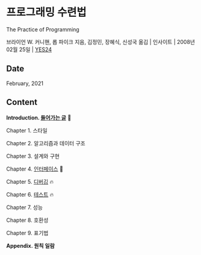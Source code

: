# 프로그래밍 수련법

The Practice of Programming

브라이언 W. 커니핸, 롭 파이크 지음, 김정민, 장혜식, 신성국 옮김 | 인사이트 | 2008년 02월 25일 | [YES24](http://www.yes24.com/Product/Goods/2833579)

## Date

February, 2021

## Content

**Introduction. [들어가는 글](https://github.com/inyong37/Study/blob/master/V.%20Algorithm/i.%20Book/%ED%94%84%EB%A1%9C%EA%B7%B8%EB%9E%98%EB%B0%8D%20%EC%88%98%EB%A0%A8%EB%B2%95/C00_Introduction.md)** :palm_tree:

Chapter 1. 스타일

Chapter 2. 알고리즘과 데이터 구조

Chapter 3. 설계와 구현

Chapter 4. [인터페이스](https://github.com/inyong37/Study/blob/master/V.%20Algorithm/i.%20Book/%ED%94%84%EB%A1%9C%EA%B7%B8%EB%9E%98%EB%B0%8D%20%EC%88%98%EB%A0%A8%EB%B2%95/C04_Interface.md) :deciduous_tree:

Chapter 5. [디버깅](https://github.com/inyong37/Study/blob/master/V.%20Algorithm/i.%20Book/%ED%94%84%EB%A1%9C%EA%B7%B8%EB%9E%98%EB%B0%8D%20%EC%88%98%EB%A0%A8%EB%B2%95/C05_Debugging.md) :fire:

Chapter 6. [테스트](https://github.com/inyong37/Study/blob/master/V.%20Algorithm/i.%20Book/%ED%94%84%EB%A1%9C%EA%B7%B8%EB%9E%98%EB%B0%8D%20%EC%88%98%EB%A0%A8%EB%B2%95/C06_Test.md) :fire:

Chapter 7. 성능

Chapter 8. 호환성

Chapter 9. 표기법

**Appendix. 원칙 일람**
